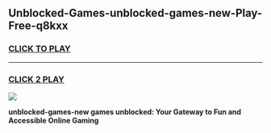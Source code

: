 
## Unblocked-Games-unblocked-games-new-Play-Free-q8kxx
<h3>
<a href="https://premium76.site?title=unblocked-games-new&ref=19M">CLICK TO PLAY</a></h3>
<hr>

<h3>
<a href="https://premium76.site?title=unblocked-games-new&ref=19M">CLICK 2 PLAY</a>
  
</h3>

<a href="https://premium76.site?title=unblocked-games-new&ref=19M"><img src="https://clearcache.store/games.png"></a>


**unblocked-games-new games unblocked: Your Gateway to Fun and Accessible Online Gaming**
